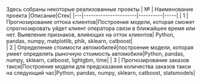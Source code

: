 Здесь собраны некоторые реализованные проекты
| № | Наименование проекта |Описание|Стек|
|---|----------------------|----------|-----|
| 1 | Прогнозирование оттока клиентов|Построение модели, которая сможет спрогнозировать уйдет клиент оператора связи в ближайшее время или нет. Выявление признаков, влияющих на отток клиентов| Python, pandas, numpy, matplotlib, phik, sklearn, catboost|  
| 2 | Определение стоимости автомобилей|построение модели, которая умеет определять рыночную стоимость автомобиля|Python, pandas, numpy, sklearn, catboost, lightgbm, time|
| 3 | Прогнозирование заказов такси|Построение модели для предсказания количества заказов такси на следующий час|Python, pandas, numpy, sklearn, catboost, statsmodels|
